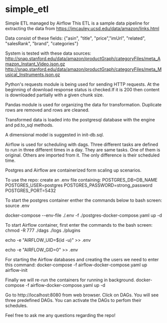 # simple_etl
Simple ETL managed by Airflow
This ETL is a sample data pipeline for extracting the data from https://jmcauley.ucsd.edu/data/amazon/links.html

Data consist of these fields:
{"asin", "title", "price","imUrl", "related", "salesRank", "brand", "categories"}

System is tested with these data sources: 
http://snap.stanford.edu/data/amazon/productGraph/categoryFiles/meta_Amazon_Instant_Video.json.gz
http://snap.stanford.edu/data/amazon/productGraph/categoryFiles/meta_Musical_Instruments.json.gz

Python's requests module is being used for sending HTTP requests. At the beginning of download response status is checked.If it is 200 then content is downloaded partially with a given chunk size.

Pandas module is used for organizing the data for transformation. Duplicate rows are removed and rows are cleaned.

Transformed data is loaded into the postgresql database with the engine and pd.to_sql methods.

A dimensional model is suggested in init-db.sql.

Airflow is used for scheduling with dags. Three different tasks are defined to run in three different times in a day. They are same tasks. One of them is original.
Others are imported from it. The only difference is their scheduled time.

Postgres and Airflow are containerized form scaling up scenarios.

To use the repo:
create an .env file containing:
POSTGRES_DB=DB_NAME
POSTGRES_USER=postgres
POSTGRES_PASSWORD=strong_password
POSTGRES_PORT=5432

To start the postgres container enther the commands below to bash screen:
source .env

docker-compose --env-file ./.env -f ./postgres-docker-compose.yaml up -d

To start Airflow container, first enter the commands to the bash screen:
chmod -R 777 ./dags ./logs ./plugins

echo -e "AIRFLOW_UID=$(id -u)" >> .env

echo -e "AIRFLOW_GID=0" >> .env

For starting the Airflow databases and creating the users we need to enter this command:
docker-compose -f airflow-docker-compose.yaml up airflow-init

Finally we will re-run the containers for running in background.
docker-compose -f airflow-docker-compose.yaml up -d

Go to http://localhost:8080 from web browser. Click on DAGs. You will see three predefined DAGs.
You can activate the DAGs to perfom their schedules.

Feel free to ask me any questions regarding the repo!

